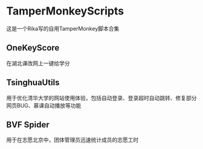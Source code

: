 # TamperMonkeyScripts

这是一个Rika写的自用TamperMonkey脚本合集

## OneKeyScore

在湖北课改网上一键给学分

## TsinghuaUtils

用于优化清华大学的网站使用体验，包括自动登录、登录超时自动跳转、修复部分网页BUG、慕课自动播放等功能

## BVF Spider

用于在志愿北京中，团体管理员迅速统计成员的志愿工时
